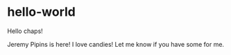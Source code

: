 # hello-world

Hello chaps!

Jeremy Pipins is here! I love candies! Let me know if you have some for me.

